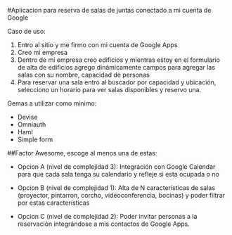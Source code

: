 #Aplicacion para reserva de salas de juntas conectado a mi cuenta de Google

Caso de uso:

1. Entro al sitio y me firmo con mi cuenta de Google Apps
2. Creo mi empresa
3. Dentro de mi empresa creo edificios y mientras estoy en el formulario de alta de edificios agrego dinámicamente campos para agregar las salas con su nombre, capacidad de personas
4. Para reservar una sala entro al buscador por capacidad y ubicación, selecciono un horario para ver salas disponibles y reservo una.

Gemas a utilizar como minimo:

* Devise
* Omniauth
* Haml
* Simple form

##Factor Awesome, escoge al menos una de estas:

- Opcion A (nivel de complejidad 3): Integración con Google Calendar para que cada sala tenga su calendario y refleje si esta ocupada o no

- Opcion B (nivel de complejidad 1): Alta de N características de salas (proyector, pintarron, corcho, videoconferencia, bocinas) y poder filtrar por estas características

- Opcion C (nivel de complejidad 2): Poder invitar personas a la reservación integrándose a mis contactos de Google Apps.
